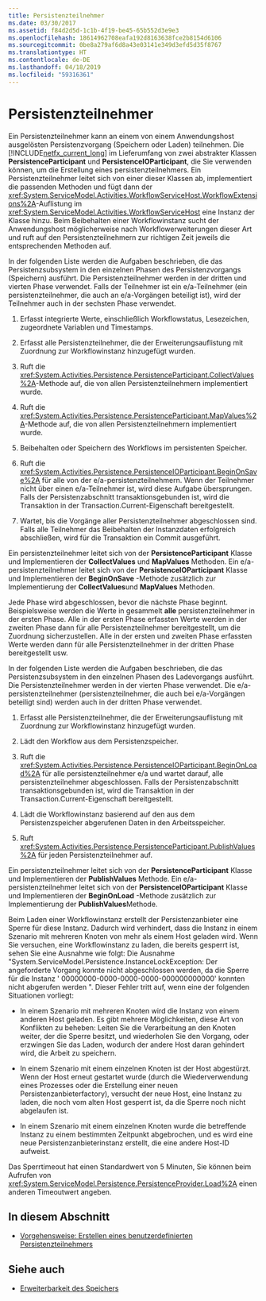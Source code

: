 ```yaml
---
title: Persistenzteilnehmer
ms.date: 03/30/2017
ms.assetid: f84d2d5d-1c1b-4f19-be45-65b552d3e9e3
ms.openlocfilehash: 18614962708eafa192d8163638fce2b8154d6106
ms.sourcegitcommit: 0be8a279af6d8a43e03141e349d3efd5d35f8767
ms.translationtype: HT
ms.contentlocale: de-DE
ms.lasthandoff: 04/18/2019
ms.locfileid: "59316361"
---
```

# <a name="persistence-participants"></a>Persistenzteilnehmer
Ein Persistenzteilnehmer kann an einem von einem Anwendungshost ausgelösten Persistenzvorgang (Speichern oder Laden) teilnehmen. Die [!INCLUDE[netfx_current_long](../../../includes/netfx-current-long-md.md)] im Lieferumfang von zwei abstrakter Klassen **PersistenceParticipant** und **PersistenceIOParticipant**, die Sie verwenden können, um die Erstellung eines persistenzteilnehmers. Ein Persistenzteilnehmer leitet sich von einer dieser Klassen ab, implementiert die passenden Methoden und fügt dann der <xref:System.ServiceModel.Activities.WorkflowServiceHost.WorkflowExtensions%2A>-Auflistung im <xref:System.ServiceModel.Activities.WorkflowServiceHost> eine Instanz der Klasse hinzu. Beim Beibehalten einer Workflowinstanz sucht der Anwendungshost möglicherweise nach Workflowerweiterungen dieser Art und ruft auf den Persistenzteilnehmern zur richtigen Zeit jeweils die entsprechenden Methoden auf.  
  
 In der folgenden Liste werden die Aufgaben beschrieben, die das Persistenzsubsystem in den einzelnen Phasen des Persistenzvorgangs (Speichern) ausführt. Die Persistenzteilnehmer werden in der dritten und vierten Phase verwendet. Falls der Teilnehmer ist ein e/a-Teilnehmer (ein persistenzteilnehmer, die auch an e/a-Vorgängen beteiligt ist), wird der Teilnehmer auch in der sechsten Phase verwendet.  
  
1. Erfasst integrierte Werte, einschließlich Workflowstatus, Lesezeichen, zugeordnete Variablen und Timestamps.  
  
2. Erfasst alle Persistenzteilnehmer, die der Erweiterungsauflistung mit Zuordnung zur Workflowinstanz hinzugefügt wurden.  
  
3. Ruft die <xref:System.Activities.Persistence.PersistenceParticipant.CollectValues%2A>-Methode auf, die von allen Persistenzteilnehmern implementiert wurde.  
  
4. Ruft die <xref:System.Activities.Persistence.PersistenceParticipant.MapValues%2A>-Methode auf, die von allen Persistenzteilnehmern implementiert wurde.  
  
5. Beibehalten oder Speichern des Workflows im persistenten Speicher.  
  
6. Ruft die <xref:System.Activities.Persistence.PersistenceIOParticipant.BeginOnSave%2A> für alle von der e/a-persistenzteilnehmern. Wenn der Teilnehmer nicht über einen e/a-Teilnehmer ist, wird diese Aufgabe übersprungen. Falls der Persistenzabschnitt transaktionsgebunden ist, wird die Transaktion in der Transaction.Current-Eigenschaft bereitgestellt.  
  
7. Wartet, bis die Vorgänge aller Persistenzteilnehmer abgeschlossen sind. Falls alle Teilnehmer das Beibehalten der Instanzdaten erfolgreich abschließen, wird für die Transaktion ein Commit ausgeführt.  
  
 Ein persistenzteilnehmer leitet sich von der **PersistenceParticipant** Klasse und Implementieren der **CollectValues** und **MapValues** Methoden. Ein e/a-persistenzteilnehmer leitet sich von der **PersistenceIOParticipant** Klasse und Implementieren der **BeginOnSave** -Methode zusätzlich zur Implementierung der **CollectValues**und **MapValues** Methoden.  
  
 Jede Phase wird abgeschlossen, bevor die nächste Phase beginnt. Beispielsweise werden die Werte in gesammelt **alle** persistenzteilnehmer in der ersten Phase. Alle in der ersten Phase erfassten Werte werden in der zweiten Phase dann für alle Persistenzteilnehmer bereitgestellt, um die Zuordnung sicherzustellen. Alle in der ersten und zweiten Phase erfassten Werte werden dann für alle Persistenzteilnehmer in der dritten Phase bereitgestellt usw.  
  
 In der folgenden Liste werden die Aufgaben beschrieben, die das Persistenzsubsystem in den einzelnen Phasen des Ladevorgangs ausführt. Die Persistenzteilnehmer werden in der vierten Phase verwendet. Die e/a-persistenzteilnehmer (persistenzteilnehmer, die auch bei e/a-Vorgängen beteiligt sind) werden auch in der dritten Phase verwendet.  
  
1. Erfasst alle Persistenzteilnehmer, die der Erweiterungsauflistung mit Zuordnung zur Workflowinstanz hinzugefügt wurden.  
  
2. Lädt den Workflow aus dem Persistenzspeicher.  
  
3. Ruft die <xref:System.Activities.Persistence.PersistenceIOParticipant.BeginOnLoad%2A> für alle persistenzteilnehmer e/a und wartet darauf, alle persistenzteilnehmer abgeschlossen. Falls der Persistenzabschnitt transaktionsgebunden ist, wird die Transaktion in der Transaction.Current-Eigenschaft bereitgestellt.  
  
4. Lädt die Workflowinstanz basierend auf den aus dem Persistenzspeicher abgerufenen Daten in den Arbeitsspeicher.  
  
5. Ruft <xref:System.Activities.Persistence.PersistenceParticipant.PublishValues%2A> für jeden Persistenzteilnehmer auf.  
  
 Ein persistenzteilnehmer leitet sich von der **PersistenceParticipant** Klasse und Implementieren der **PublishValues** Methode. Ein e/a-persistenzteilnehmer leitet sich von der **PersistenceIOParticipant** Klasse und Implementieren der **BeginOnLoad** -Methode zusätzlich zur Implementierung der **PublishValues**Methode.  
  
 Beim Laden einer Workflowinstanz erstellt der Persistenzanbieter eine Sperre für diese Instanz. Dadurch wird verhindert, dass die Instanz in einem Szenario mit mehreren Knoten von mehr als einem Host geladen wird. Wenn Sie versuchen, eine Workflowinstanz zu laden, die bereits gesperrt ist, sehen Sie eine Ausnahme wie folgt: Die Ausnahme "System.ServiceModel.Persistence.InstanceLockException: Der angeforderte Vorgang konnte nicht abgeschlossen werden, da die Sperre für die Instanz ' 00000000-0000-0000-0000-000000000000' konnten nicht abgerufen werden ". Dieser Fehler tritt auf, wenn eine der folgenden Situationen vorliegt:  
  
-   In einem Szenario mit mehreren Knoten wird die Instanz von einem anderen Host geladen.  Es gibt mehrere Möglichkeiten, diese Art von Konflikten zu beheben: Leiten Sie die Verarbeitung an den Knoten weiter, der die Sperre besitzt, und wiederholen Sie den Vorgang, oder erzwingen Sie das Laden, wodurch der andere Host daran gehindert wird, die Arbeit zu speichern.  
  
-   In einem Szenario mit einem einzelnen Knoten ist der Host abgestürzt.  Wenn der Host erneut gestartet wurde (durch die Wiederverwendung eines Prozesses oder die Erstellung einer neuen Persistenzanbieterfactory), versucht der neue Host, eine Instanz zu laden, die noch vom alten Host gesperrt ist, da die Sperre noch nicht abgelaufen ist.  
  
-   In einem Szenario mit einem einzelnen Knoten wurde die betreffende Instanz zu einem bestimmten Zeitpunkt abgebrochen, und es wird eine neue Persistenzanbieterinstanz erstellt, die eine andere Host-ID aufweist.  
  
 Das Sperrtimeout hat einen Standardwert von 5 Minuten, Sie können beim Aufrufen von <xref:System.ServiceModel.Persistence.PersistenceProvider.Load%2A> einen anderen Timeoutwert angeben.  
  
## <a name="in-this-section"></a>In diesem Abschnitt  
  
-   [Vorgehensweise: Erstellen eines benutzerdefinierten Persistenzteilnehmers](how-to-create-a-custom-persistence-participant.md)  
  
## <a name="see-also"></a>Siehe auch

- [Erweiterbarkeit des Speichers](store-extensibility.md)
